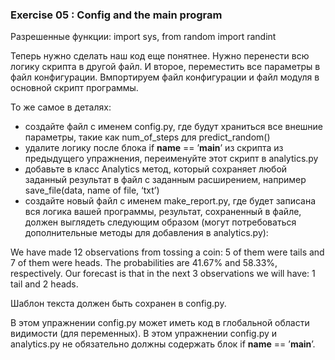 ### Exercise 05 : Config and the main program

Разрешенные функции: import sys, from random import randint

Теперь нужно сделать наш код еще понятнее. Нужно перенести всю логику скрипта в другой файл. И второе, переместить все
параметры в файл конфигурации. Bмпортируем файл конфигурации и файл модуля в основной скрипт программы.

То же самое в деталях:
* создайте файл с именем config.py, где будут храниться все внешние параметры, такие как num_of_steps для predict_random()
* удалите логику после блока if __name__ == ’__main__’ из скрипта из предыдущего упражнения, переименуйте этот скрипт в analytics.py
* добавьте в класс Analytics метод, который сохраняет любой заданный результат в файл с заданным расширением, например save_file(data, name of file, ‘txt’)
* создайте новый файл с именем make_report.py, где будет записана вся логика вашей программы, результат, сохраненный в файле, должен выглядеть следующим образом (могут потребоваться дополнительные методы для добавления в analytics.py):

We have made 12 observations from tossing a coin: 5 of them were tails and 7 of
them were heads. The probabilities are 41.67\% and 58.33\%, respectively. Our
forecast is that in the next 3 observations we will have: 1 tail and 2 heads.

Шаблон текста должен быть сохранен в config.py.

В этом упражнении config.py может иметь код в глобальной области видимости (для переменных).
В этом упражнении config.py и analytics.py не обязательно должны содержать блок if __name__
== ’__main__’.
